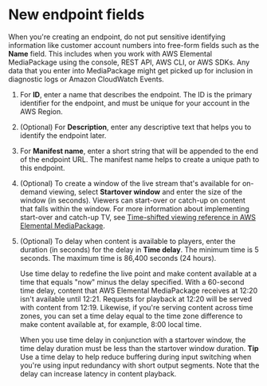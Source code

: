 # New endpoint fields<a name="endpoints-hls-new"></a>

When you're creating an endpoint, do not put sensitive identifying information like customer account numbers into free\-form fields such as the **Name** field\. This includes when you work with AWS Elemental MediaPackage using the console, REST API, AWS CLI, or AWS SDKs\. Any data that you enter into MediaPackage might get picked up for inclusion in diagnostic logs or Amazon CloudWatch Events\.

1. For **ID**, enter a name that describes the endpoint\. The ID is the primary identifier for the endpoint, and must be unique for your account in the AWS Region\.

1. \(Optional\) For **Description**, enter any descriptive text that helps you to identify the endpoint later\. 

1. For **Manifest name**, enter a short string that will be appended to the end of the endpoint URL\. The manifest name helps to create a unique path to this endpoint\.

1. \(Optional\) To create a window of the live stream that's available for on\-demand viewing, select **Startover window** and enter the size of the window \(in seconds\)\. Viewers can start\-over or catch\-up on content that falls within the window\. For more information about implementing start\-over and catch\-up TV, see [Time\-shifted viewing reference in AWS Elemental MediaPackage](time-shifted.md)\.

1. \(Optional\) To delay when content is available to players, enter the duration \(in seconds\) for the delay in **Time delay**\. The minimum time is 5 seconds\. The maximum time is 86,400 seconds \(24 hours\)\.

   Use time delay to redefine the live point and make content available at a time that equals "now" minus the delay specified\. With a 60\-second time delay, content that AWS Elemental MediaPackage receives at 12:20 isn't available until 12:21\. Requests for playback at 12:20 will be served with content from 12:19\. Likewise, if you're serving content across time zones, you can set a time delay equal to the time zone difference to make content available at, for example, 8:00 local time\.

   When you use time delay in conjunction with a startover window, the time delay duration must be less than the startover window duration\.
**Tip**  
Use a time delay to help reduce buffering during input switching when you're using input redundancy with short output segments\. Note that the delay can increase latency in content playback\.